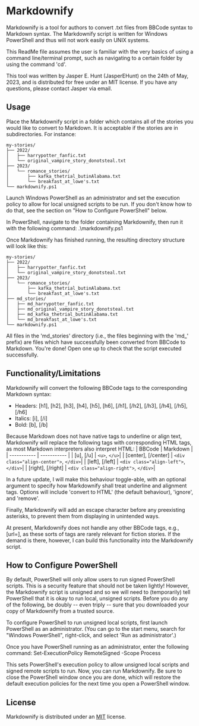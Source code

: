 # Markdownify

Markdownify is a tool for authors to convert .txt files from BBCode syntax to Markdown syntax. The Markdownify script is written for Windows PowerShell and thus will not work easily on UNIX systems.

This ReadMe file assumes the user is familiar with the very basics of using a command line/terminal prompt, such as navigating to a certain folder by using the command 'cd'.

This tool was written by Jasper E. Hunt (JasperEHunt) on the 24th of May, 2023, and is distributed for free under an MIT license. If you have any questions, please contact Jasper via email.

## Usage

Place the Markdownify script in a folder which contains all of the stories you would like to convert to Markdown. It is acceptable if the stories are in subdirectories. For instance:

```
my-stories/
├── 2022/
│   ├── harrypotter_fanfic.txt
│   └── original_vampire_story_donotsteal.txt
├── 2023/
│   └── romance_stories/
│       ├── kafka_thetrial_butinAlabama.txt
│       └── breakfast_at_lowe's.txt
└── markdownify.ps1
```

Launch Windows PowerShell as an administrator and set the execution policy to allow for local unsigned scripts to be run. If you don't know how to do that, see the section on "How to Configure PowerShell" below.

In PowerShell, navigate to the folder containing Markdownify, then run it with the following command:
    .\markdownify.ps1

Once Markdownify has finished running, the resulting directory structure will look like this:

```
my-stories/
├── 2022/
│   ├── harrypotter_fanfic.txt
│   └── original_vampire_story_donotsteal.txt
├── 2023/
│   └── romance_stories/
│       ├── kafka_thetrial_butinAlabama.txt
│       └── breakfast_at_lowe's.txt
├── md_stories/
│   ├── md_harrypotter_fanfic.txt
│   ├── md_original_vampire_story_donotsteal.txt
│   ├── md_kafka_thetrial_butinAlabama.txt
│   └── md_breakfast_at_lowe's.txt
└── markdownify.ps1
```

All files in the 'md_stories' directory (i.e., the files beginning with the 'md_' prefix) are files which have successfully been converted from BBCode to Markdown. You're done! Open one up to check that the script executed successfully.

## Functionality/Limitations

Markdownify will convert the following BBCode tags to the corresponding Markdown syntax:
* Headers: [h1], [h2], [h3], [h4], [h5], [h6], [/h1], [/h2], [/h3], [/h4], [/h5], [/h6]
* Italics: [i], [/i]
* Bold: [b], [/b]

Because Markdown does not have native tags to underline or align text, Markdownify will replace the following tags with corresponding HTML tags, as most Markdown interpreters also interpret HTML:
| BBCode      | Markdown    |
| ----------- | ----------- |
| [u], [/u]   | `<u>`, `</u>`|
| [center], [/center]   | `<div class="align-center">`, `</div>`|
| [left], [/left]   | `<div class="align-left">`, `</div>`|
| [right], [/right]   | `<div class="align-right">`, `</div>`|

In a future update, I will make this behaviour toggle-able, with an optional argument to specify how Markdownify shall treat underline and alignment tags. Options will include 'convert to HTML' (the default behaviour), 'ignore', and 'remove'.

Finally, Markdownify will add an escape character before any preexisting asterisks, to prevent them from displaying in unintended ways.

At present, Markdownify does not handle any other BBCode tags, e.g., [url=], as these sorts of tags are rarely relevant for fiction stories. If the demand is there, however, I can build this functionality into the Markdownify script.

## How to Configure PowerShell

By default, PowerShell will only allow users to run signed PowerShell scripts. This is a security feature that should not be taken lightly! However, the Markdownify script is unsigned and so we will need to (temporarily) tell PowerShell that it is okay to run local, unsigned scripts. Before you do any of the following, be doubly -- even triply -- sure that you downloaded your copy of Markdownify from a trusted source.

To configure PowerShell to run unsigned local scripts, first launch PowerShell as an administrator. (You can go to the start menu, search for "Windows PowerShell", right-click, and select 'Run as administrator'.)

Once you have PowerShell running as an administrator, enter the following command:
    Set-ExecutionPolicy RemoteSigned -Scope Process

This sets PowerShell's execution policy to allow unsigned local scripts and signed remote scripts to run. Now, you can run Markdownify. Be sure to close the PowerShell window once you are done, which will restore the default execution policies for the next time you open a PowerShell window.

## License

Markdownify is distributed under an [MIT](https://choosealicense.com/licenses/mit/) license.
